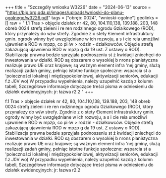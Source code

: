 +++
title = "Szczegóły wniosku W3226"
date = "2024-06-13"
source = "https://bip.brg.gda.pl/images/uploads/wnioski-do-planu-ogolnego/w3226.pdf"
tags = ["obręb: 0024", "wnioski-ogolne"]
geolinks = []
raw = " f.1 Tras > objęcie działek nr 42, 80, 104.110,138, 139.188, 203, 148 obreb 0024 strefą zieleni i re ren rodzinnego ogrodu Gziaikowego (ROD), który przynależy do w/w strefy. Zgodnie z o stety €iement infrastruktury gmin. ogrody winny być uwzględniane w ich rozwoju, a s  i cie reia umożliwi ujawnienie ROD w mpzp, co pi łw > rodzin - działkowców. Objęcie strefą zakazującą ujawnienia ROD w mpzp g da 19 ust. Z ustawy o ROD). Stabilizacja prawna bedzie sprzyjała podnoszeniu st ż kwidacji zniechęci do inwestowania w działki. ROD są obszarem o wysokiej b nrons planistyczna realizuje prawo UE oraz krajowe; są ważnym element infra 'nej gminy, służą realizacji zadań gminy, pełniąc istotne funkcje społeczne: wsparcia st a 'poieczności lokalnej i międzypokoleniowej, aktywizacji seniorów, edukacji f.ż J0V wo) W przypadku wypełnienia, należy uzupełnić kazdą z kolumn tabeli, Szczegółowe informacje dotyczące treści pisma w odniesieniu do działek ewidencyjnych: jr: łazwa  r2.2 "
+++


f.1 Tras > objęcie działek nr 42, 80, 104.110,138, 139.188, 203, 148 obreb 0024 strefą zieleni i
re ren rodzinnego ogrodu Gziaikowego (ROD), który przynależy do w/w strefy. Zgodnie
z o stety €iement infrastruktury gmin. ogrody winny być uwzględniane w ich rozwoju,
a s  i cie reia umożliwi ujawnienie ROD w mpzp, co
pi łw > rodzin - działkowców. Objęcie strefą zakazującą ujawnienia ROD w mpzp
g da 19 ust. Z ustawy o ROD). Stabilizacja prawna bedzie sprzyjała podnoszeniu
st ż kwidacji zniechęci do inwestowania w działki. ROD są obszarem o wysokiej
b nrons planistyczna realizuje prawo UE oraz krajowe; są ważnym element
infra 'nej gminy, służą realizacji zadań gminy, pełniąc istotne funkcje społeczne: wsparcia
st a 'poieczności lokalnej i międzypokoleniowej, aktywizacji seniorów, edukacji
f.ż J0V wo) W przypadku wypełnienia, należy uzupełnić kazdą z kolumn tabeli,
Szczegółowe informacje dotyczące treści pisma w odniesieniu do działek ewidencyjnych:
jr: łazwa  r2.2 


